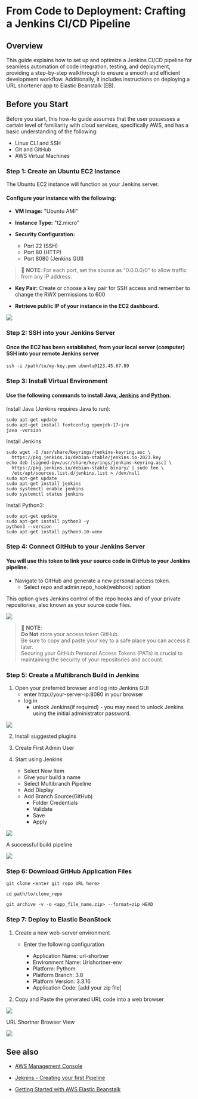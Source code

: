 # From Code to Deployment: Crafting a Jenkins CI/CD Pipeline

## Overview

This guide explains how to set up and optimize a Jenkins CI/CD pipeline for seamless automation of code integration, testing, and deployment, providing a step-by-step walkthrough to ensure a smooth and efficient development workflow. Additionally, it includes instructions on deploying a URL shortener app to Elastic Beanstalk (EB).

## Before you Start

Before you start, this how-to guide assumes that the user possesses a certain level of familiarity with cloud services, specifically AWS, and has a basic understanding of the following:

- Linux CLI and SSH
- Git and GitHub
- AWS Virtual Machines

### Step 1: Create an Ubuntu EC2 Instance

The Ubuntu EC2 instance will function as your Jenkins server.

#### Configure your instance with the following: 

-   **VM Image:** "Ubuntu AMI"

-   **Instance Type:** "t2.micro"

-   **Security Configuration:**
    - Port 22 (SSH)
    - Port 80 (HTTP)
    - Port 8080 (Jenkins GUI)

> 🚩 **NOTE**:
    For each port, set the source as "0.0.0.0/0" to allow traffic from any IP address.

-   **Key Pair:** Create or choose a key pair for SSH access and remember to change the RWX permissions to 600

-   **Retrieve public IP of your instance in the EC2 dashboard.**

![](https://github.com/techstacksavvy/my-writing/blob/first_user_guide/images/instance.png)

### Step 2: SSH into your Jenkins Server

 #### Once the EC2 has been established, from your local server (computer) SSH into your remote Jenkins server

```
ssh -i /path/to/my-key.pem ubuntu@123.45.67.89
```

### Step 3: Install Virtual Environment

#### Use the following commands to install Java, [Jenkins](https://www.jenkins.io/doc/book/installing/linux/) and [Python](https://realpython.com/installing-python/#how-to-install-python-on-linux). 

Install Java (Jenkins requires Java to run):
```
sudo apt-get update
sudo apt-get install fontconfig openjdk-17-jre
java -version
```

Install Jenkins
```
sudo wget -O /usr/share/keyrings/jenkins-keyring.asc \
  https://pkg.jenkins.io/debian-stable/jenkins.io-2023.key
echo deb [signed-by=/usr/share/keyrings/jenkins-keyring.asc] \
  https://pkg.jenkins.io/debian-stable binary/ | sudo tee \
  /etc/apt/sources.list.d/jenkins.list > /dev/null
sudo apt-get update
sudo apt-get install jenkins
sudo systemctl enable jenkins
sudo systemctl status jenkins

```

Install Python3:
```
sudo apt-get update
sudo apt-get install python3 -y
python3 --version
sudo apt-get install python3.10-venv
```

### Step 4: Connect GitHub to your Jenkins Server

#### You will use this token to link your source code in GitHub to your Jenkins pipeline.

-  Navigate to GitHub and generate a new personal access token. 
    *   Select repo and admin:repo_hook(webhook) option

This option gives Jenkins control of the repo hooks and of your private repositories, also known as your source code files.

![](https://github.com/techstacksavvy/my-writing/blob/first_user_guide/images/personal_access_token.png)

> 🚩 **NOTE**:  
   **Do Not** store your access token GitHub.    
   Be sure to copy and paste your key to a safe place you can access it later.  
   Securing your GitHub Personal Access Tokens (PATs) is crucial to maintaining the security of your repositories and account.


### Step 5: Create a Multibranch Build in Jenkins

1. Open your preferred browser and log into Jenkins GUI 
    *   enter http://your-server-ip:8080 in your browser
    *   log in
        *   unlock Jenkins(if required) - you may need to unlock Jenkins using the initial administrator password. 

![](https://github.com/techstacksavvy/my-writing/blob/first_user_guide/images/unlock_jenkins.png)

2.  Install suggested plugins

3.  Create First Admin User

4.  Start using Jenkins
    *   Select New Item
    *   Give your build a name
    *   Select Multibranch Pipeline
    *   Add Display
    *   Add Branch Source(GitHub)
        *   Folder Credentials
        *   Validate
        *   Save
        *   Apply

![](https://github.com/techstacksavvy/my-writing/blob/first_user_guide/images/jenkins_gui.png)

A successful build pipeline

![](https://github.com/techstacksavvy/my-writing/blob/first_user_guide/images/successful_build.png)

### Step 6: Download GitHub Application Files

``` 
git clone <enter git repo URL here>
```
```
cd path/to/clone_repo
```
```
git archive -v -o <app_file_name.zip> --format=zip HEAD
```


### Step 7: Deploy to Elastic BeanStock

1.  Create a new web-server environment
    
    *  Enter the following configuration

        *   Application Name: url-shortner
        -   Environment Name: Urlshortner-env
        *   Platform: Pythom
        -   Platform Branch: 3.8
        *   Platform Version: 3.3.16
        -   Application Code: [add your zip file]

2.  Copy and Paste the generated URL code into a web browser

![](https://github.com/techstacksavvy/my-writing/blob/first_user_guide/images/eb_status.png)

URL Shortner Browser View

![](https://github.com/techstacksavvy/my-writing/blob/first_user_guide/images/url_shortner.png)

## See also


- [AWS Management Console](https://aws.amazon.com/console/)

- [Jeknins - Creating your first Pipeline](https://www.jenkins.io/doc/book/pipeline/)

- [Getting Started with AWS Elastic Beanstalk](https://aws.amazon.com/elasticbeanstalk/?gclid=Cj0KCQiAyKurBhD5ARIsALamXaH9zdMXPBupSm0Qj_FnicwUXF0fpBxaweJGjCt0qK-mgtfzLre_Q3caApQjEALw_wcB&trk=7251e6b1-d80c-4891-a63f-a6472921f7a3&sc_channel=ps&ef_id=Cj0KCQiAyKurBhD5ARIsALamXaH9zdMXPBupSm0Qj_FnicwUXF0fpBxaweJGjCt0qK-mgtfzLre_Q3caApQjEALw_wcB:G:s&s_kwcid=AL!4422!3!652240143514!e!!g!!elastic%20bean%20stalk!19870609179!147363462876)

